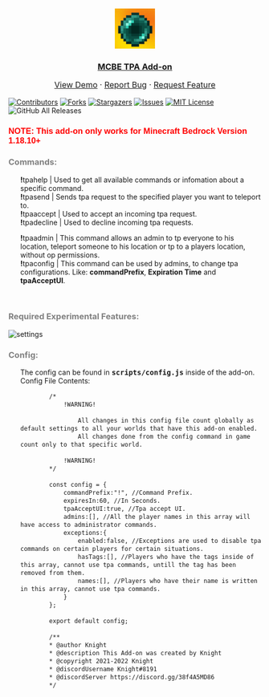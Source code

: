 ﻿<!--
This README.md template was NOT orginally created by me(ReallyFatYoshi)! This is a fork of:
https://github.com/othneildrew/Best-README-Template
-->

<!-- PROJECT LOGO -->
<br />
<p align="center">
  <a href="https://github.com/ReallyFatYoshi/MCBE-TPA-Addon">
    <img src="pack_icon.png" alt="Logo" width="80" height="80">
  </a>
  <h3 align="center"><u>MCBE TPA Add-on</u></h3>

  <p align="center" style="font-size:16px;">
    <a href="https://github.com/ReallyFatYoshi/MCBE-TPA-Addon">View Demo</a>
    ·
    <a href="https://github.com/ReallyFatYoshi/MCBE-TPA-Addon/issues">Report Bug</a>
    ·
    <a href="https://github.com/ReallyFatYoshi/MCBE-TPA-Addon/issues">Request Feature</a>
  </p>
</p>

[![Contributors][contributors-shield]][contributors-url]
[![Forks][forks-shield]][forks-url]
[![Stargazers][stars-shield]][stars-url]
[![Issues][issues-shield]][issues-url]
[![MIT License][license-shield]][license-url]
![GitHub All Releases](https://img.shields.io/github/downloads/ReallyFatYoshi/MCBE-TPA-Addon/total) 

<link rel="preconnect" href="https://fonts.googleapis.com">
<link rel="preconnect" href="https://fonts.gstatic.com" crossorigin>
<link href="https://fonts.googleapis.com/css2?family=Anton&family=Shippori+Antique&display=swap" rel="stylesheet">

<h3 style="color:red;font-family: 'Anton', sans-serif; font-family: 'Shippori Antique', sans-serif;"><strong>NOTE: </strong>This add-on only works for Minecraft Bedrock Version 1.18.10+</h3>
<h3 style="font-weight:bold;color:gray;">Commands:</h3>
<ul style="list-style-type:none;">
    <li>
        <strong>!</strong>tpahelp | Used to get all available commands or infomation about a specific command.
    </li>
    <li>
        <strong>!</strong>tpasend | Sends tpa request to the specified player you want to teleport to.
    </li>
    <li>
        <strong>!</strong>tpaaccept | Used to accept an incoming tpa request.
    </li>
    <li>
        <strong>!</strong>tpadecline | Used to decline incoming tpa requests.
    </li>
</ul>
<ul style="list-style-type:none;">
    <li>
        <strong>!</strong>tpaadmin | This command allows an admin to tp everyone to his location, teleport someone to his location or tp to a players location, without op permissions.
    </li>
    <li>
        <strong>!</strong>tpaconfig | This command can be used by admins, to change tpa configurations. Like: <strong>commandPrefix</strong>, <strong>Expiration Time</strong> and <strong>tpaAcceptUI</strong>.
    </li>
</ul>
<br />

<h3 style="font-weight:bold;color:gray;">Required Experimental Features:</h3>

![settings]

[settings]:https://cdn.discordapp.com/attachments/817055784273575966/930944353310998590/unknown.png


<h3 style="font-weight:bold;color:gray;">Config:</h3>
<ul style="list-style-type:none;">
    <li>
        The config can be found in <kbd><strong>scripts/config.js</strong></kbd> inside of the add-on.
        <alt>Config File Contents:</alt>

            /* 
                !WARNING!

                    All changes in this config file count globally as default settings to all your worlds that have this add-on enabled. 
                    All changes done from the config command in game count only to that specific world.
                
                !WARNING!
            */

            const config = {
                commandPrefix:"!", //Command Prefix.
                expiresIn:60, //In Seconds. 
                tpaAcceptUI:true, //Tpa accept UI.
                admins:[], //All the player names in this array will have access to administrator commands.
                exceptions:{
                    enabled:false, //Exceptions are used to disable tpa commands on certain players for certain situations. 
                    hasTags:[], //Players who have the tags inside of this array, cannot use tpa commands, untill the tag has been removed from them.
                    names:[], //Players who have their name is written in this array, cannot use tpa commands.
                }
            };
  
            export default config;

            /**
            * @author Knight
            * @description This Add-on was created by Knight
            * @copyright 2021-2022 Knight
            * @discordUsername Knight#8191
            * @discordServer https://discord.gg/38f4A5MD86
            */

</ul>

<!--Icons-->
[contributors-shield]: https://img.shields.io/github/contributors/ReallyFatYoshi/MCBE-TPA-Addon.svg?style=for-the-badge
[contributors-url]: https://github.com/ReallyFatYoshi/MCBE-TPA-Addon/graphs/contributors
[forks-shield]: https://img.shields.io/github/forks/ReallyFatYoshi/MCBE-TPA-Addon.svg?style=for-the-badge
[forks-url]: https://github.com/ReallyFatYoshi/MCBE-TPA-Addon/network/members
[stars-shield]: https://img.shields.io/github/stars/ReallyFatYoshi/MCBE-TPA-Addon.svg?style=for-the-badge
[stars-url]: https://github.com/ReallyFatYoshi/MCBE-TPA-Addon/stargazers
[issues-shield]: https://img.shields.io/github/issues/ReallyFatYoshi/MCBE-TPA-Addon.svg?style=for-the-badge
[issues-url]: https://github.com/ReallyFatYoshi/MCBE-TPA-Addon/issues
[license-shield]: https://img.shields.io/github/license/ReallyFatYoshi/MCBE-TPA-Addon.svg?style=for-the-badge
[license-url]: https://github.com/ReallyFatYoshi/MCBE-TPA-Addon/blob/main/LICENSE
